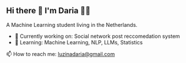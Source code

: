 ## Hi there 👋 I'm Daria 👩‍💻

A Machine Learning student living in the Netherlands.

- 🔭 Currently working on: Social network post reccomedation system
- 🌱 Learning: Machine Learning, NLP, LLMs, Statistics

📫 How to reach me: luzinadaria@gmail.com
